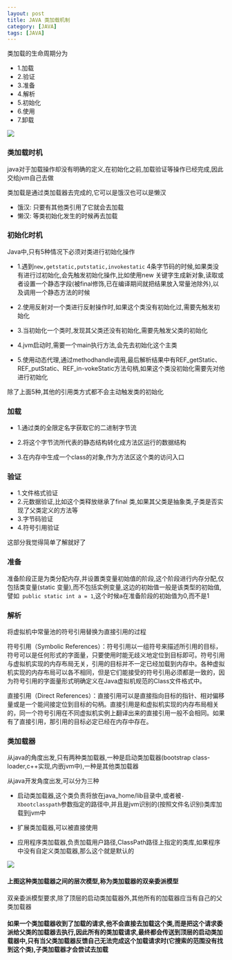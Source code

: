 ```yaml
---
layout: post
title: JAVA 类加载机制
category: [JAVA]
tags: [JAVA]
---
```


类加载的生命周期分为
* 1.加载
* 2.验证
* 3.准备
* 4.解析
* 5.初始化
* 6.使用
* 7.卸载

![](http://pic.woowen.com/classloaderlife.jpg)

### 类加载时机

java对于加载操作却没有明确的定义,在初始化之前,加载验证等操作已经完成,因此交给jvm自己去做

类加载是通过类加载器去完成的,它可以是饿汉也可以是懒汉

* 饿汉: 只要有其他类引用了它就会去加载
* 懒汉: 等类初始化发生的时候再去加载

### 初始化时机

Java中,只有5种情况下必须对类进行初始化操作

* 1.遇到```new,getstatic,putstatic,invokestatic``` 4条字节码的时候,如果类没有进行过初始化,会先触发初始化操作,比如使用new 关键字生成新对象,读取或者设置一个静态字段(被final修饰,已在编译期间就把结果放入常量池除外),以及调用一个静态方法的时候

* 2.使用反射对一个类进行反射操作时,如果这个类没有初始化过,需要先触发初始化

* 3.当初始化一个类时,发现其父类还没有初始化,需要先触发父类的初始化

* 4.jvm启动时,需要一个main执行方法,会先去初始化这个主类

* 5.使用动态代理,通过methodhandle调用,最后解析结果中有REF_getStatic、REF_putStatic、REF_in-vokeStatic方法句柄,如果这个类没初始化需要先对他进行初始化

除了上面5种,其他的引用类方式都不会主动触发类的初始化

### 加载

* 1.通过类的全限定名字获取它的二进制字节流

* 2.将这个字节流所代表的静态结构转化成方法区运行的数据结构

* 3.在内存中生成一个class的对象,作为方法区这个类的访问入口

### 验证

* 1.文件格式验证
* 2.元数据验证,比如这个类释放继承了final 类,如果其父类是抽象类,子类是否实现了父类定义的方法等
* 3.字节码验证
* 4.符号引用验证

这部分我觉得简单了解就好了

### 准备

准备阶段正是为类分配内存,并设置类变量初始值的阶段,这个阶段进行内存分配,仅包括类变量(static 变量),而不包括实例变量,这边的初始值一般是该类型的初始值,譬如``` public static int a = 1```,这个时候a在准备阶段的初始值为0,而不是1

### 解析

将虚拟机中常量池的符号引用替换为直接引用的过程

符号引用（Symbolic References）：符号引用以一组符号来描述所引用的目标，符号可以是任何形式的字面量，只要使用时能无歧义地定位到目标即可。符号引用与虚拟机实现的内存布局无关，引用的目标并不一定已经加载到内存中。各种虚拟机实现的内存布局可以各不相同，但是它们能接受的符号引用必须都是一致的，因为符号引用的字面量形式明确定义在Java虚拟机规范的Class文件格式中。   

直接引用（Direct References）：直接引用可以是直接指向目标的指针、相对偏移量或是一个能间接定位到目标的句柄。直接引用是和虚拟机实现的内存布局相关的，同一个符号引用在不同虚拟机实例上翻译出来的直接引用一般不会相同。如果有了直接引用，那引用的目标必定已经在内存中存在。

### 类加载器

从java的角度出发,只有两种类加载器,一种是启动类加载器(bootstrap class-loader,c++实现,内嵌jvm中),一种是其他类加载器

从java开发角度出发,可以分为三种

* 启动类加载器,这个类负责将放在java_home/lib目录中,或者被```-Xbootclasspath```参数指定的路径中,并且是jvm识别的(按照文件名识别)类库加载到jvm中

* 扩展类加载器,可以被直接使用

* 应用程序类加载器,负责加载用户路径,ClassPath路径上指定的类库,如果程序中没有自定义类加载器,那么这个就是默认的

![](http://pic.woowen.com/classloadtype.jpg)

#### 上图这种类加载器之间的层次模型,称为类加载器的双亲委派模型

双亲委派模型要求,除了顶层的启动类加载器外,其他所有的加载器应当有自己的父类加载器

#### 如果一个类加载器收到了加载的请求,他不会直接去加载这个类,而是把这个请求委派给父类的加载器去执行,因此所有的类加载请求,最终都会传送到顶层的启动类加载器中,只有当父类加载器反馈自己无法完成这个加载请求时(它搜索的范围没有找到这个类),子类加载器才会尝试去加载


